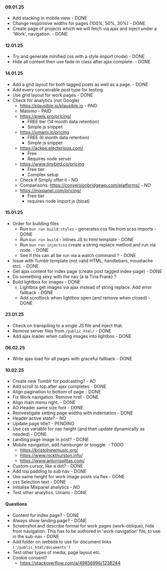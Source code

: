 #### 09.01.25
- Add stacking in mobile view - DONE
- Change responsive widths for pages (100%, 50%, 30%) - DONE
- Create page of projects which we will fetch via ajax and inject under a 'Work', navigation. - DONE

#### 12.01.25
- Try and generate minified css with a style import (node) - DONE
- Hide all content then use fade-in class after ajax complete. - DONE

#### 14.01.25
- Add a grid layout for both tagged posts as well as a page. - DONE
- Add every conceivable post type for testing
- Use grid layout for work pages - DONE
- Check for analytics (not Google)
   - https://plausible.io/plausible.io - PAID
   - Matomo - PAID
   - https://piwik.pro/pricing/ 
      - FREE tier (14 month data retention)
      - Simple js snippet
   - https://umami.is/pricing 
      - FREE (6 month data retention)
      - Simple js snippet
   - https://ackee.electerious.com/
      - Free
      - Requires node server
   - https://www.tinybird.co/pricing
      - Free tier
      - Complex setup
   - Check if Simply offer it - NO
   - Comparisons: https://conversionbridgewp.com/platforms/ - NO
   - https://mixpanel.com/pricing/
      - Free tier
      - requires node import js (bloat)

#### 15.01.25
- Order for building files
   - Run `bun run build:styles` - generates css file from scss imports - DONE
   - Run `bun run build` - inlines JS to html template - DONE
   - Run `bun run injectcss` create a string replace method and run via node. - DONE
   - See if this can all be run via a watch command ? - DONE
- Issue with Tumblr template (not valid HTML, handlebars, moustache etc). - DONE
- Get ajax content for index page (create post tagged index-page) - DONE
- Do something sexy with the nav (a la Tina Frank) ? 
- Build lightbox for images - DONE
   - Lightbox get images via ajax instead of string replace. Add error fallback - DONE
   - Add scrolllock when lightbox open (and remove when closed) - DONE

#### 23.01.25
- Check on transpiling to a single JS file and inject that. 
- Remove server files from `/public_html/` - DONE
- Add ajax loader when calling images into lightbox - DONE

#### 06.02.25
- Write ajax load for all pages with graceful fallback - DONE

#### 10.02.25
- Create new Tumblr for podcasting? - AO
- Add scroll to top after ajax completes - DONE
- Align pagination to bottom of page - DONE
- Fix Work navigation. Remove href - DONE
- Align main menu right. - DONE
- AO Header same size font - DONE
- Reinvestigate setting page widths with indentation - DONE
- Header active state? - NO
- Update page title? - PENDING
- Use css variable for nav height (and then update dynamically as needed) - DONE
- Landing page image in post? - DONE
- Mobile navigation, add hamburger or tooggle. - TODO
   - https://bristolnewmusic.org/ 
   - https://www.nickthurston.info/
   - https://www.antonispittas.com/
- Custom cursor, like a dot? - DONE
- Add top padding to sub nav - DONE
- Use same height for work image posts via flex - DONE
- css Selection text - DONE
- Initialise Mixpanel analytics - NO
- Test other analytics. Umami - DONE

#### Questions
- Content for index page? - DONE
- Always show landing page? - DONE
- Screenshot and describe format for work pages (work-oblique), hide from navigation. This has to be authored in 'work-navigation' file, to use in the sub-nav - DONE
- Add folder on website to use for document links `('/public_html/documents')`
- Test other types of media, page layout etc. 
- Cookie consent?
   - https://stackoverflow.com/a/49856996/1238244